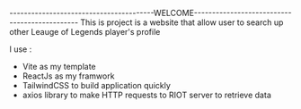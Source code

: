 
----------------------------------------WELCOME----------------------------------------------
This is project is a website that allow user to search up other Leauge of Legends player's profile 

I use : 
  - Vite as my template 
  - ReactJs as my framwork
  - TailwindCSS to build application quickly 
  - axios library to make HTTP requests to RIOT server to retrieve data 
